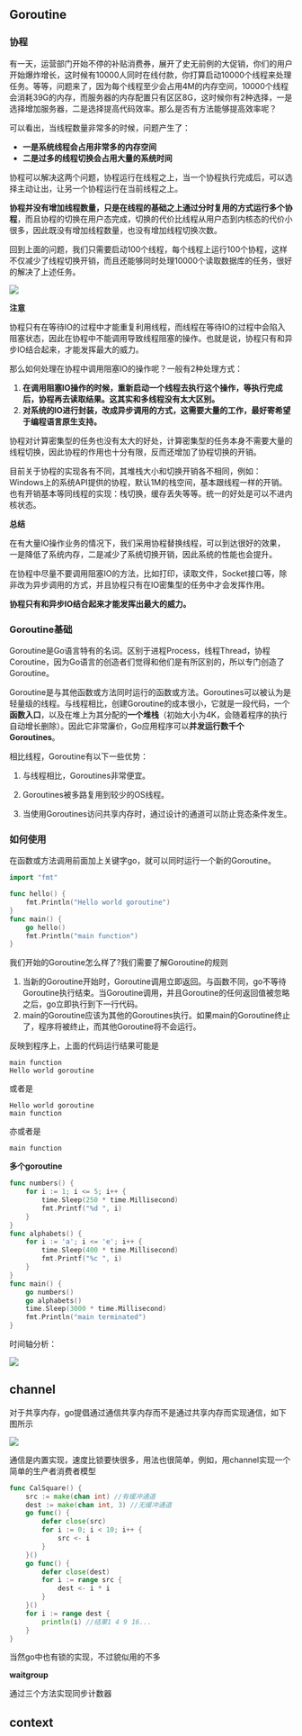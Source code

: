 ## Goroutine

### 协程

有一天，运营部门开始不停的补贴消费券，展开了史无前例的大促销，你们的用户开始爆炸增长，这时候有10000人同时在线付款，你打算启动10000个线程来处理任务。等等，问题来了，因为每个线程至少会占用4M的内存空间，10000个线程会消耗39G的内存，而服务器的内存配置只有区区8G，这时候你有2种选择，一是选择增加服务器，二是选择提高代码效率。那么是否有方法能够提高效率呢？

可以看出，当线程数量非常多的时候，问题产生了：

* **一是系统线程会占用非常多的内存空间**
* **二是过多的线程切换会占用大量的系统时间**

协程可以解决这两个问题，协程运行在线程之上，当一个协程执行完成后，可以选择主动让出，让另一个协程运行在当前线程之上。

**协程并没有增加线程数量，只是在线程的基础之上通过分时复用的方式运行多个协程**，而且协程的切换在用户态完成，切换的代价比线程从用户态到内核态的代价小很多，因此既没有增加线程数量，也没有增加线程切换次数。

回到上面的问题，我们只需要启动100个线程，每个线程上运行100个协程，这样不仅减少了线程切换开销，而且还能够同时处理10000个读取数据库的任务，很好的解决了上述任务。

![](http://pic.netpunk.space/images/2023/01/21/20230121153350.png)

**注意**

协程只有在等待IO的过程中才能重复利用线程，而线程在等待IO的过程中会陷入阻塞状态，因此在协程中不能调用导致线程阻塞的操作。也就是说，协程只有和异步IO结合起来，才能发挥最大的威力。

那么如何处理在协程中调用阻塞IO的操作呢？一般有2种处理方式：

1. **在调用阻塞IO操作的时候，重新启动一个线程去执行这个操作，等执行完成后，协程再去读取结果。这其实和多线程没有太大区别。**
2. **对系统的IO进行封装，改成异步调用的方式，这需要大量的工作，最好寄希望于编程语言原生支持。**

协程对计算密集型的任务也没有太大的好处，计算密集型的任务本身不需要大量的线程切换，因此协程的作用也十分有限，反而还增加了协程切换的开销。

目前关于协程的实现各有不同，其堆栈大小和切换开销各不相同，例如：Windows上的系统API提供的协程，默认1M的栈空间，基本跟线程一样的开销。也有开销基本等同线程的实现：栈切换，缓存丢失等等。统一的好处是可以不进内核状态。

**总结**

在有大量IO操作业务的情况下，我们采用协程替换线程，可以到达很好的效果，一是降低了系统内存，二是减少了系统切换开销，因此系统的性能也会提升。

在协程中尽量不要调用阻塞IO的方法，比如打印，读取文件，Socket接口等，除非改为异步调用的方式，并且协程只有在IO密集型的任务中才会发挥作用。

**协程只有和异步IO结合起来才能发挥出最大的威力。**

### Goroutine基础

Goroutine是Go语言特有的名词。区别于进程Process，线程Thread，协程Coroutine，因为Go语言的创造者们觉得和他们是有所区别的，所以专门创造了Goroutine。

Goroutine是与其他函数或方法同时运行的函数或方法。Goroutines可以被认为是轻量级的线程。与线程相比，创建Goroutine的成本很小，它就是一段代码，一个**函数入口**，以及在堆上为其分配的**一个堆栈**（初始大小为4K，会随着程序的执行自动增长删除）。因此它非常廉价，Go应用程序可以**并发运行数千个Goroutines**。

相比线程，Goroutine有以下一些优势：

1. 与线程相比，Goroutines非常便宜。
2. Goroutines被多路复用到较少的OS线程。

3. 当使用Goroutines访问共享内存时，通过设计的通道可以防止竞态条件发生。

### 如何使用

在函数或方法调用前面加上关键字go，就可以同时运行一个新的Goroutine。

```go
import "fmt"

func hello() {  
    fmt.Println("Hello world goroutine")
}
func main() {
    go hello()
    fmt.Println("main function")
}
```

我们开始的Goroutine怎么样了?我们需要了解Goroutine的规则

1. 当新的Goroutine开始时，Goroutine调用立即返回。与函数不同，go不等待Goroutine执行结束。当Goroutine调用，并且Goroutine的任何返回值被忽略之后，go立即执行到下一行代码。
2. main的Goroutine应该为其他的Goroutines执行。如果main的Goroutine终止了，程序将被终止，而其他Goroutine将不会运行。

反映到程序上，上面的代码运行结果可能是

~~~
main function
Hello world goroutine
~~~

或者是

~~~
Hello world goroutine
main function
~~~

亦或者是

~~~
main function
~~~

**多个goroutine**

```go
func numbers() {  
    for i := 1; i <= 5; i++ {
        time.Sleep(250 * time.Millisecond)
        fmt.Printf("%d ", i)
    }
}
func alphabets() {  
    for i := 'a'; i <= 'e'; i++ {
        time.Sleep(400 * time.Millisecond)
        fmt.Printf("%c ", i)
    }
}
func main() {  
    go numbers()
    go alphabets()
    time.Sleep(3000 * time.Millisecond)
    fmt.Println("main terminated")
}
```

时间轴分析：

![](http://pic.netpunk.space/images/2022/09/22/20220922204309.png)

## channel

对于共享内存，go提倡通过通信共享内存而不是通过共享内存而实现通信，如下图所示

![](http://pic.netpunk.space/images/2023/01/21/20230121155223.png)

通信是内置实现，速度比锁要快很多，用法也很简单，例如，用channel实现一个简单的生产者消费者模型

~~~go
func CalSquare() {
    src := make(chan int) //有缓冲通道
    dest := make(chan int, 3) //无缓冲通道
    go func() {
        defer close(src)
        for i := 0; i < 10; i++ {
            src <- i
        }
    }()
    go func() {
        defer close(dest)
        for i := range src {
            dest <- i * i
        }
    }()
    for i := range dest {
        println(i) //结果1 4 9 16...
    }
}
~~~

当然go中也有锁的实现，不过貌似用的不多

**waitgroup**

通过三个方法实现同步计数器



## context



